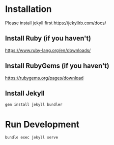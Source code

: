 # Installation

Please install jekyll first https://jekyllrb.com/docs/

## Install Ruby (if you haven't)

https://www.ruby-lang.org/en/downloads/

## Install RubyGems (if you haven't)

https://rubygems.org/pages/download

## Install Jekyll

`gem install jekyll bundler`

# Run Development

`bundle exec jekyll serve`
